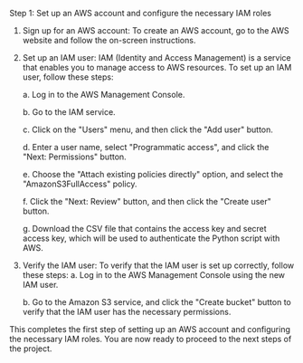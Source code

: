 

Step 1: Set up an AWS account and configure the necessary IAM roles

1. Sign up for an AWS account: To create an AWS account, go to the AWS website and follow the on-screen instructions.

2. Set up an IAM user: IAM (Identity and Access Management) is a service that enables you to manage access to AWS resources. To set up an IAM user, follow these steps:
    
    a. Log in to the AWS Management Console.
    
    b. Go to the IAM service.
    
    c. Click on the "Users" menu, and then click the "Add user" button.
    
    d. Enter a user name, select "Programmatic access", and click the "Next: Permissions" button.
    
    e. Choose the "Attach existing policies directly" option, and select the "AmazonS3FullAccess" policy.
    
    f. Click the "Next: Review" button, and then click the "Create user" button.
    
    g. Download the CSV file that contains the access key and secret access key, which will be used to authenticate the Python script with AWS.

3. Verify the IAM user: To verify that the IAM user is set up correctly, follow these steps:
    a. Log in to the AWS Management Console using the new IAM user.
    
    b. Go to the Amazon S3 service, and click the "Create bucket" button to verify that the IAM user has the necessary permissions.

This completes the first step of setting up an AWS account and configuring the necessary IAM roles. You are now ready to proceed to the next steps of the project.
